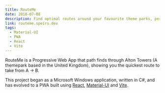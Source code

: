 ```yaml
---
title: RouteMe
date: 2018-07-08
description: Find optimal routes around your favourite theme parks, personalised for you, and get the most out of your day
link: routeme.speirs.dev
tags:
  - Material-UI
  - PWA
  - React
  - Vite
---
```

RouteMe is a Progressive Web App that path finds through Alton Towers (A themepark based in the United Kingdom), showing you the quickest route to take from A → B.

This project began as a Microsoft Windows application, written in C#, and has evolved to a PWA built using [React](https://reactjs.org/), [Material-UI](https://material-ui.com/) and [Vite](https://vitejs.dev/).
